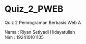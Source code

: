 # Quiz_2_PWEB <br>
 Quiz 2 Pemrograman Berbasis Web A <br>
 
 Nama : Riyan Setiyadi Hidayatullah <br>
 Nim : 192410101105
